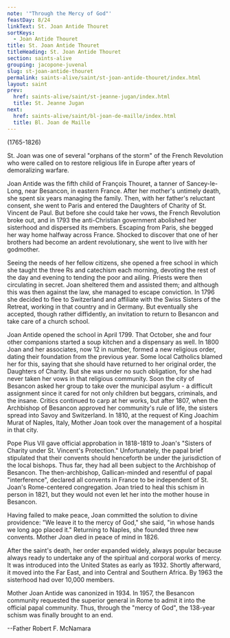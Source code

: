 ```yaml
---
note: '"Through the Mercy of God"'
feastDay: 8/24
linkText: St. Joan Antide Thouret
sortKeys:
  - Joan Antide Thouret
title: St. Joan Antide Thouret
titleHeading: St. Joan Antide Thouret
section: saints-alive
grouping: jacopone-juvenal
slug: st-joan-antide-thouret
permalink: saints-alive/saint/st-joan-antide-thouret/index.html
layout: saint
prev:
  href: saints-alive/saint/st-jeanne-jugan/index.html
  title: St. Jeanne Jugan
next:
  href: saints-alive/saint/bl-joan-de-maille/index.html
  title: Bl. Joan de Maille
---
```

(1765-1826)

St. Joan was one of several "orphans of the storm" of the French Revolution who were called on to restore religious life in Europe after years of demoralizing warfare.

Joan Antide was the fifth child of François Thouret, a tanner of Sancey-le-Long, near Besancon, in eastern France. After her mother's untimely death, she spent six years managing the family. Then, with her father's reluctant consent, she went to Paris and entered the Daughters of Charity of St. Vincent de Paul. But before she could take her vows, the French Revolution broke out, and in 1793 the anti-Christian government abolished her sisterhood and dispersed its members. Escaping from Paris, she begged her way home halfway across France. Shocked to discover that one of her brothers had become an ardent revolutionary, she went to live with her godmother.

Seeing the needs of her fellow citizens, she opened a free school in which she taught the three Rs and catechism each morning, devoting the rest of the day and evening to tending the poor and ailing. Priests were then circulating in secret. Joan sheltered them and assisted them; and although this was then against the law, she managed to escape conviction. In 1796 she decided to flee to Switzerland and affiliate with the Swiss Sisters of the Retreat, working in that country and in Germany. But eventually she accepted, though rather diffidently, an invitation to return to Besancon and take care of a church school.

Joan Antide opened the school in April 1799. That October, she and four other companions started a soup kitchen and a dispensary as well. In 1800 Joan and her associates, now 12 in number, formed a new religious order, dating their foundation from the previous year. Some local Catholics blamed her for this, saying that she should have returned to her original order, the Daughters of Charity. But she was under no such obligation, for she had never taken her vows in that religious community. Soon the city of Besancon asked her group to take over the municipal asylum - a difficult assignment since it cared for not only children but beggars, criminals, and the insane. Critics continued to carp at her works, but after 1807, when the Archbishop of Besancon approved her community's rule of life, the sisters spread into Savoy and Switzerland. In 1810, at the request of King Joachim Murat of Naples, Italy, Mother Joan took over the management of a hospital in that city.

Pope Pius VII gave official approbation in 1818-1819 to Joan's "Sisters of Charity under St. Vincent's Protection." Unfortunately, the papal brief stipulated that their convents should henceforth be under the jurisdiction of the local bishops. Thus far, they had all been subject to the Archbishop of Besancon. The then-archbishop, Gallican-minded and resentful of papal "interference", declared all convents in France to be independent of St. Joan's Rome-centered congregation. Joan tried to heal this schism in person in 1821, but they would not even let her into the mother house in Besancon.

Having failed to make peace, Joan committed the solution to divine providence: "We leave it to the mercy of God," she said, "in whose hands we long ago placed it." Returning to Naples, she founded three new convents. Mother Joan died in peace of mind in 1826.

After the saint's death, her order expanded widely, always popular because always ready to undertake any of the spiritual and corporal works of mercy. It was introduced into the United States as early as 1932. Shortly afterward, it moved into the Far East, and into Central and Southern Africa. By 1963 the sisterhood had over 10,000 members.

Mother Joan Antide was canonized in 1934. In 1957, the Besancon community requested the superior general in Rome to admit it into the official papal community. Thus, through the "mercy of God", the 138-year schism was finally brought to an end.

\--Father Robert F. McNamara